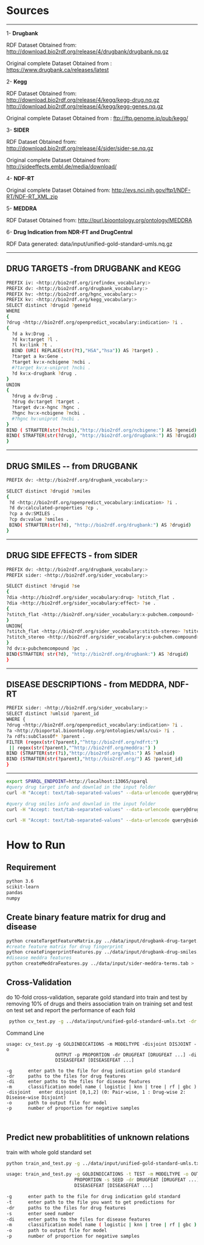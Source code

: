 
# Sources
-------
1- **Drugbank**

RDF Dataset Obtained from: http://download.bio2rdf.org/release/4/drugbank/drugbank.nq.gz

Original complete Dataset Obtained from : https://www.drugbank.ca/releases/latest

2- **Kegg**

RDF Dataset Obtained from: http://download.bio2rdf.org/release/4/kegg/kegg-drug.nq.gz
                       http://download.bio2rdf.org/release/4/kegg/kegg-genes.nq.gz
                       
Original complete Dataset Obtained from : ftp://ftp.genome.jp/pub/kegg/

3- **SIDER**

RDF Dataset Obtained from: http://download.bio2rdf.org/release/4/sider/sider-se.nq.gz

Original complete Dataset Obtained from:  http://sideeffects.embl.de/media/download/

4- **NDF-RT**

Original complete Dataset Obtained from: http://evs.nci.nih.gov/ftp1/NDF-RT/NDF-RT_XML.zip

5- **MEDDRA**

RDF Dataset Obtained from: http://purl.bioontology.org/ontology/MEDDRA

6- **Drug Indication from NDR-FT and DrugCentral**

RDF Data generated: data/input/unified-gold-standard-umls.nq.gz

------------------------------------
DRUG TARGETS -from DRUGBANK and KEGG 
------------------------------------
```bash
PREFIX iv: <http://bio2rdf.org/irefindex_vocabulary:>
PREFIX dv: <http://bio2rdf.org/drugbank_vocabulary:>
PREFIX hv: <http://bio2rdf.org/hgnc_vocabulary:>
PREFIX kv: <http://bio2rdf.org/kegg_vocabulary:>
SELECT distinct ?drugid ?geneid
WHERE
{
?drug <http://bio2rdf.org/openpredict_vocabulary:indication> ?i .
{
  ?d a kv:Drug .
  ?d kv:target ?l .
  ?l kv:link ?t .
  BIND (URI( REPLACE(str(?t),"HSA","hsa")) AS ?target) .
  ?target a kv:Gene .
  ?target kv:x-ncbigene ?ncbi .
  #?target kv:x-uniprot ?ncbi .
  ?d kv:x-drugbank ?drug .
}
UNION
{
  ?drug a dv:Drug .
  ?drug dv:target ?target .
  ?target dv:x-hgnc ?hgnc .
  ?hgnc hv:x-ncbigene ?ncbi .
  #?hgnc hv:uniprot ?ncbi .
}
BIND ( STRAFTER(str(?ncbi),"http://bio2rdf.org/ncbigene:") AS ?geneid)
BIND( STRAFTER(str(?drug), "http://bio2rdf.org/drugbank:") AS ?drugid)
}
```

------------------------------
DRUG SMILES -- from DRUGBANK
------------------------------

```bash
PREFIX dv: <http://bio2rdf.org/drugbank_vocabulary:>

SELECT distinct ?drugid ?smiles
{
 ?d <http://bio2rdf.org/openpredict_vocabulary:indication> ?i .
 ?d dv:calculated-properties ?cp .
 ?cp a dv:SMILES .
 ?cp dv:value ?smiles .
 BIND( STRAFTER(str(?d), "http://bio2rdf.org/drugbank:") AS ?drugid)
}
```

------------------------------
DRUG SIDE EFFECTS - from SIDER
------------------------------

```bash
PREFIX dv: <http://bio2rdf.org/drugbank_vocabulary:>
PREFIX sider: <http://bio2rdf.org/sider_vocabulary:>

SELECT distinct ?drugid ?se
{
?dia <http://bio2rdf.org/sider_vocabulary:drug> ?stitch_flat .
?dia <http://bio2rdf.org/sider_vocabulary:effect> ?se .
{
?stitch_flat <http://bio2rdf.org/sider_vocabulary:x-pubchem.compound> ?pc .
}
UNION{
?stitch_flat <http://bio2rdf.org/sider_vocabulary:stitch-stereo> ?stitch_stereo .
?stitch_stereo <http://bio2rdf.org/sider_vocabulary:x-pubchem.compound> ?pc .
}
?d dv:x-pubchemcompound ?pc  .
BIND(STRAFTER( str(?d), "http://bio2rdf.org/drugbank:") AS ?drugid)
}
```
------------------------------------------
DISEASE DESCRIPTIONS - from MEDDRA, NDF-RT 
-----------------------------------------
```bash
PREFIX sider: <http://bio2rdf.org/sider_vocabulary:>
SELECT distinct ?umlsid ?parent_id
WHERE {
?drug <http://bio2rdf.org/openpredict_vocabulary:indication> ?i .
?a <http://bioportal.bioontology.org/ontologies/umls/cui> ?i .
?a rdfs:subClassOf* ?parent .
FILTER (regex(str(?parent),"^http://bio2rdf.org/ndfrt:")
 || regex(str(?parent),"^http://bio2rdf.org/meddra:") )
BIND (STRAFTER(str(?i),"http://bio2rdf.org/umls:") AS ?umlsid)
BIND (STRAFTER(str(?parent),"http://bio2rdf.org/") AS ?parent_id)
}

```
------------------------------------------


```bash
export SPARQL_ENDPOINT=http://localhost:13065/sparql
#query drug target info and downlad in the input folder
curl -H "Accept: text/tab-separated-values" --data-urlencode query@drugbank-drug-target.sparql $SPARQL_ENDPOINT > drugbank-drug-target.tab

#query drug smiles info and downlad in the input folder
curl -H "Accept: text/tab-separated-values" --data-urlencode query@drugbank-drug-smiles.sparql $SPARQL_ENDPOINT > drugbank-drug-smiles.tab

curl -H "Accept: text/tab-separated-values" --data-urlencode query@sider-meddra-terms.sparql $SPARQL_ENDPOINT > sider-meddra-terms.tab

```


# How to Run
## Requirement
```bash
python 3.6
scikit-learn
pandas
numpy 
```



## Create binary feature matrix for drug and disease

```bash
python createTargetFeatureMatrix.py ../data/input/drugbank-drug-target.tab > ../data/features/drugs-targets.txt
#create feature matrix for drug fingerprint 
python createFingerprintFeatures.py ../data/input/drugbank-drug-smiles.tab > ../data/features/drugs-fingerprint.txt
#disease meddra features
python createMeddraFeatures.py ../data/input/sider-meddra-terms.tab > ../data/features/diseases-meddra.txt
```

## Cross-Validation

 
do 10-fold cross-validation, separate gold standard into train and test by removing 10% of drugs and theirs association
train on training set and test on test set and report the performance of each fold
```bash
 python cv_test.py -g ../data/input/unified-gold-standard-umls.txt -dr ../data/features/drugs-targets.txt ../data/features/drugs-fingerprint.txt ../data/features/drugs-sider-se.txt -di ../data/features/diseases-ndfrt-meddra.txt -o ../data/output/completeset_unified_validation.txt -disjoint 0 -p 2 -m rf
 ```
Command Line

```
usage: cv_test.py -g GOLDINDICATIONS -m MODELTYPE -disjoint DISJOINT -o
                  OUTPUT -p PROPORTION -dr DRUGFEAT [DRUGFEAT ...] -di
                  DISEASEFEAT [DISEASEFEAT ...]

-g		enter path to the file for drug indication gold standard 
-dr	 	paths to the files for drug features
-di		enter paths to the files for disease features
-m		classification model name ( logistic | knn | tree | rf | gbc )
-disjoint	enter disjoint [0,1,2] (0: Pair-wise, 1 : Drug-wise 2: Disease-wise Disjoint)
-o 		path to output file for model
-p		number of proportion for negative samples

 
 ```


## Predict new probablitities of unknown relations

train with whole gold standard set

```bash
python train_and_test.py -g ../data/input/unified-gold-standard-umls.txt -t ../data/predictions/PREDICT-repositioned-drug-mapped.csv -dr ../data/features/drugs-targets.txt ../data/features/drugs-fingerprint.txt ../data/features/drugs-sider-se.txt -di ../data/features/diseases-ndfrt-meddra.txt -s 405 -o ../data/predictions/rf_p2_n405.txt -m rf -p 2

usage: train_and_test.py -g GOLDINDICATIONS -t TEST -m MODELTYPE -o OUTPUT -p
                         PROPORTION -s SEED -dr DRUGFEAT [DRUGFEAT ...] -di
                         DISEASEFEAT [DISEASEFEAT ...]

-g		enter path to the file for drug indication gold standard
-t		enter path to the file you want to get predictions for
-dr	 	paths to the files for drug features
-s		enter seed number 
-di		enter paths to the files for disease features
-m		classification model name ( logistic | knn | tree | rf | gbc )
-o 		path to output file for model
-p		number of proportion for negative samples

 ```

